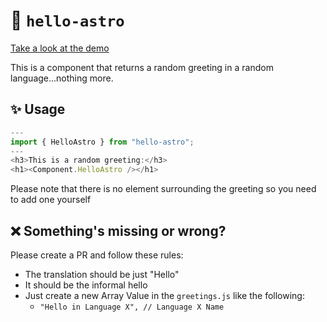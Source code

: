 # 👋 `hello-astro`
[Take a look at the demo](https://hello-astro.vercel.app/)

This is a component that returns a random greeting in a random language...nothing more.

## ✨ Usage
```js
---
import { HelloAstro } from "hello-astro";
---
<h3>This is a random greeting:</h3>
<h1><Component.HelloAstro /></h1>

```
Please note that there is no element surrounding the greeting so you need to add one yourself
## ❌ Something's missing or wrong?
Please create a PR and follow these rules:
- The translation should be just "Hello"
- It should be the informal hello
- Just create a new Array Value in the `greetings.js` like the following:
    - `"Hello in Language X", // Language X Name`

